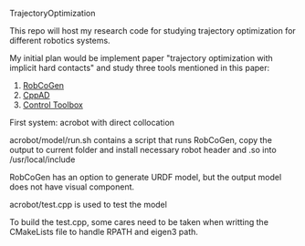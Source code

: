 TrajectoryOptimization

This repo will host my research code for studying trajectory optimization for different robotics systems.

My initial plan would be implement paper "trajectory optimization with implicit hard contacts" and study three tools mentioned in this paper:

1. [RobCoGen](https://robcogenteam.bitbucket.io/cpp.html)
2. [CppAD](https://coin-or.github.io/CppAD/doc/cppad.htm)
3. [Control Toolbox](https://ethz-adrl.github.io/ct/ct_doc/doc/html/index.html)

First system: acrobot with direct collocation

acrobot/model/run.sh contains a script that runs RobCoGen, copy the output to current folder and install necessary robot header and .so into /usr/local/include

RobCoGen has an option to generate URDF model, but the output model does not have visual component.

acrobot/test.cpp is used to test the model

To build the test.cpp, some cares need to be taken when writting the CMakeLists file to handle RPATH and eigen3 path. 